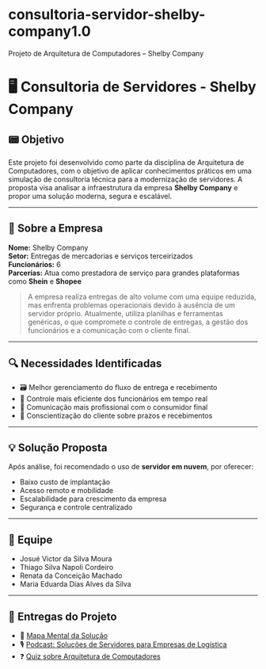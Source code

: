 # consultoria-servidor-shelby-company1.0
 Projeto de Arquitetura de Computadores – Shelby Company
# 🖥️ Consultoria de Servidores - Shelby Company

## 📟 Objetivo

Este projeto foi desenvolvido como parte da disciplina de Arquitetura de Computadores, com o objetivo de aplicar conhecimentos práticos em uma simulação de consultoria técnica para a modernização de servidores. A proposta visa analisar a infraestrutura da empresa **Shelby Company** e propor uma solução moderna, segura e escalável.

---

## 🏢 Sobre a Empresa

**Nome:** Shelby Company  
**Setor:** Entregas de mercadorias e serviços terceirizados  
**Funcionários:** 6  
**Parcerias:** Atua como prestadora de serviço para grandes plataformas como **Shein** e **Shopee**

> A empresa realiza entregas de alto volume com uma equipe reduzida, mas enfrenta problemas operacionais devido à ausência de um servidor próprio. Atualmente, utiliza planilhas e ferramentas genéricas, o que compromete o controle de entregas, a gestão dos funcionários e a comunicação com o cliente final.

---

## 🔍 Necessidades Identificadas

- 🗃️ Melhor gerenciamento do fluxo de entrega e recebimento  
- 👥 Controle mais eficiente dos funcionários em tempo real  
- 📡 Comunicação mais profissional com o consumidor final  
- 🧠 Conscientização do cliente sobre prazos e recebimentos

---

## 💡 Solução Proposta

Após análise, foi recomendado o uso de **servidor em nuvem**, por oferecer:
- Baixo custo de implantação
- Acesso remoto e mobilidade
- Escalabilidade para crescimento da empresa
- Segurança e controle centralizado

---

## 👥 Equipe

- Josué Victor da Silva Moura  
- Thiago Silva Napoli Cordeiro  
- Renata da Conceição Machado  
- Maria Eduarda Dias Alves da Silva

---

## 📎 Entregas do Projeto

- 🧠 [Mapa Mental da Solução](https://drive.google.com/file/d/1frsRnWODYm-P0aLNoWHrz8V7x5Rwz2VI/view?usp=drive_link)  
- 🎙️ [Podcast: Soluções de Servidores para Empresas de Logística](https://open.spotify.com/episode/4iNRGHDPtckZzWdpS6tMLo?si=Bq6c7jzWQJyABzpC1SMaYQ)  
- ❓ [Quiz sobre Arquitetura de Computadores]()
